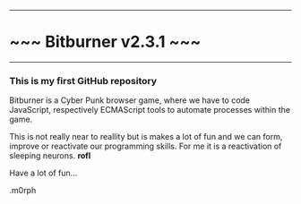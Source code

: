 
------------------------------------------------------------------------
#                      ~~~ Bitburner v2.3.1 ~~~ 
------------------------------------------------------------------------
### This is my first GitHub repository

Bitburner is a Cyber Punk browser game, where we have to code
JavaScript, respectively ECMAScript tools to automate processes
within the game.

This is not really near to reallity but is makes a lot of fun and we can
form, improve or reactivate our programming skills. For me it is a
reactivation of sleeping neurons. **rofl**


Have a lot of fun...

.m0rph

